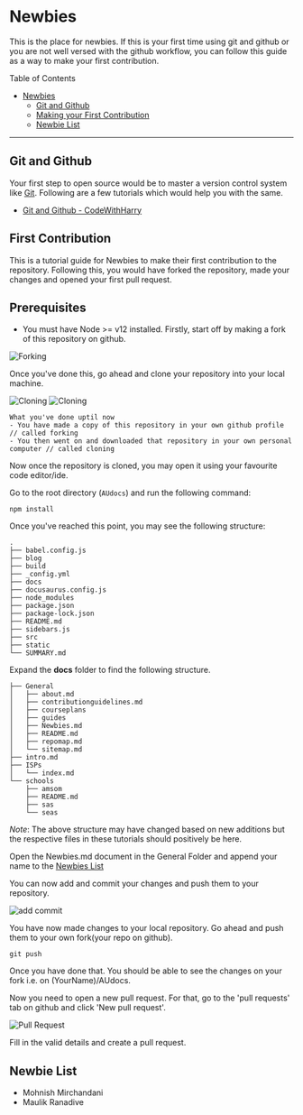 # Newbies

This is the place for newbies. If this is your first time using git and github or you are not well versed with the github workflow, you can follow this guide as a way to make your first contribution.

Table of Contents

- [Newbies](#newbies)
  - [Git and Github](#git-and-github)
  - [Making your First Contribution](#first-contribution)
  - [Newbie List](#newbie-list)

---

## Git and Github

Your first step to open source would be to master a version control system like [Git](https://git-scm.com/). Following are a few tutorials which would help you with the same.

- [Git and Github - CodeWithHarry](https://www.codewithharry.com/videos/learn-javascript-in-one-video-in-7/)

## First Contribution

This is a tutorial guide for Newbies to make their first contribution to the repository. Following this, you would have forked the repository, made your changes and opened your first pull request.

## Prerequisites

- You must have Node >= v12 installed.
  Firstly, start off by making a fork of this repository on github.

![Forking](/img/Nebies-Fork.png)

Once you've done this, go ahead and clone your repository into your local machine.

![Cloning](/img/Newbies-Cloning1.png)
![Cloning](/img/Newbies-Cloning2.png)

```
What you've done uptil now
- You have made a copy of this repository in your own github profile // called forking
- You then went on and downloaded that repository in your own personal computer // called cloning
```

Now once the repository is cloned, you may open it using your favourite code editor/ide.

Go to the root directory (`AUdocs`) and run the following command:

```
npm install
```

Once you've reached this point, you may see the following structure:

```
.
├── babel.config.js
├── blog
├── build
├── _config.yml
├── docs
├── docusaurus.config.js
├── node_modules
├── package.json
├── package-lock.json
├── README.md
├── sidebars.js
├── src
├── static
└── SUMMARY.md

```

Expand the **docs** folder to find the following structure.

```
├── General
│   ├── about.md
│   ├── contributionguidelines.md
│   ├── courseplans
│   ├── guides
│   ├── Newbies.md
│   ├── README.md
│   ├── repomap.md
│   └── sitemap.md
├── intro.md
├── ISPs
│   └── index.md
└── schools
    ├── amsom
    ├── README.md
    ├── sas
    └── seas

```

_Note_: The above structure may have changed based on new additions but the respective files in these tutorials should positively be here.

Open the Newbies.md document in the General Folder and append your name to the [Newbies List](#newbie-list)

You can now add and commit your changes and push them to your repository.

![add commit](/img/Newbies-addcommit.png)

You have now made changes to your local repository. Go ahead and push them to your own fork(your repo on github).

```
git push
```

Once you have done that. You should be able to see the changes on your fork i.e. on (YourName)/AUdocs.

Now you need to open a new pull request. For that, go to the 'pull requests' tab on github and click 'New pull request'.

![Pull Request](/img/Newbies-PullRequest.png)

Fill in the valid details and create a pull request.

## Newbie List 

- Mohnish Mirchandani
- Maulik Ranadive